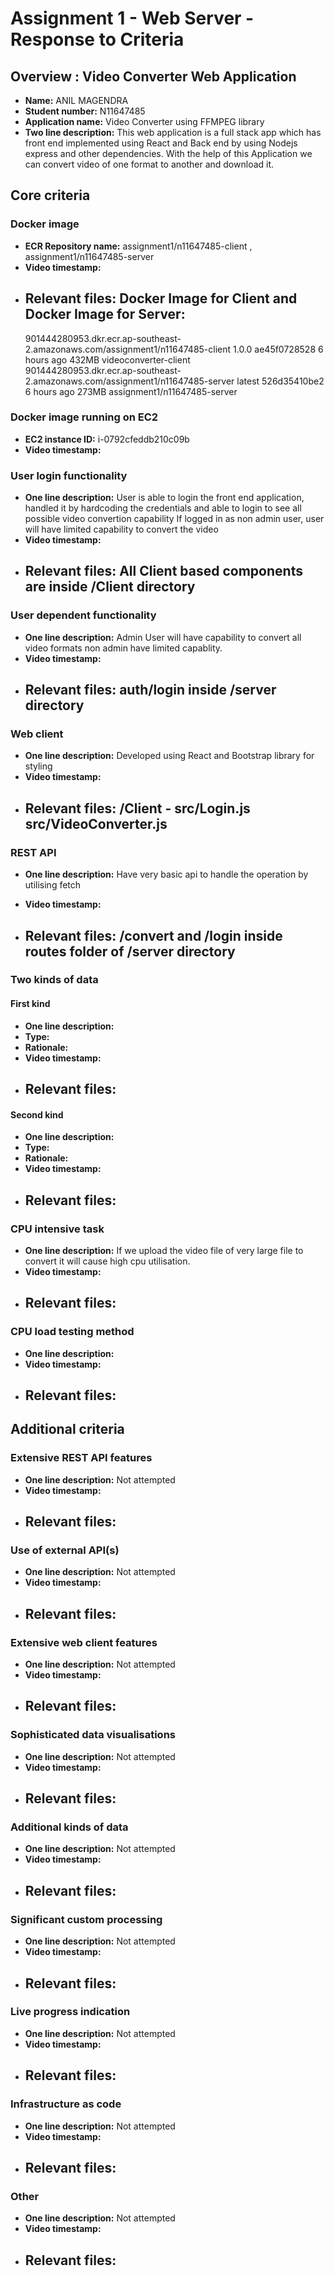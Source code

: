 # Assignment 1 - Web Server - Response to Criteria

## Overview : Video Converter Web Application

- **Name:** ANIL MAGENDRA
- **Student number:** N11647485
- **Application name:** Video Converter using FFMPEG library
- **Two line description:** This web application is a full stack app which has front end implemented using React and Back end by using Nodejs express and other dependencies. With the help of this Application we can convert video of one format to another and download it.

## Core criteria

### Docker image

- **ECR Repository name:** assignment1/n11647485-client , assignment1/n11647485-server
- **Video timestamp:**
- ## **Relevant files:** Docker Image for Client and Docker Image for Server:
  901444280953.dkr.ecr.ap-southeast-2.amazonaws.com/assignment1/n11647485-client 1.0.0 ae45f0728528 6 hours ago 432MB
  videoconverter-client  
  901444280953.dkr.ecr.ap-southeast-2.amazonaws.com/assignment1/n11647485-server latest 526d35410be2 6 hours ago 273MB
  assignment1/n11647485-server

### Docker image running on EC2

- **EC2 instance ID:** i-0792cfeddb210c09b
- **Video timestamp:**

### User login functionality

- **One line description:** User is able to login the front end application, handled it by hardcoding the credentials and able to login to see all possible video convertion capability
  If logged in as non admin user, user will have limited capability to convert the video
- **Video timestamp:**
- ## **Relevant files:** All Client based components are inside /Client directory

### User dependent functionality

- **One line description:** Admin User will have capability to convert all video formats non admin have limited capablity.
- **Video timestamp:**
- ## **Relevant files:** auth/login inside /server directory

### Web client

- **One line description:** Developed using React and Bootstrap library for styling
- **Video timestamp:**
- ## **Relevant files:** /Client - src/Login.js src/VideoConverter.js

### REST API

- **One line description:** Have very basic api to handle the operation by utilising fetch

- **Video timestamp:**
- ## **Relevant files:** /convert and /login inside routes folder of /server directory

### Two kinds of data

#### First kind

- **One line description:**
- **Type:**
- **Rationale:**
- **Video timestamp:**
- ## **Relevant files:**

#### Second kind

- **One line description:**
- **Type:**
- **Rationale:**
- **Video timestamp:**
- ## **Relevant files:**

### CPU intensive task

- **One line description:** If we upload the video file of very large file to convert it will cause high cpu utilisation.
- **Video timestamp:**
- ## **Relevant files:**

### CPU load testing method

- **One line description:**
- **Video timestamp:**
- ## **Relevant files:**

## Additional criteria

### Extensive REST API features

- **One line description:** Not attempted
- **Video timestamp:**
- ## **Relevant files:**

### Use of external API(s)

- **One line description:** Not attempted
- **Video timestamp:**
- ## **Relevant files:**

### Extensive web client features

- **One line description:** Not attempted
- **Video timestamp:**
- ## **Relevant files:**

### Sophisticated data visualisations

- **One line description:** Not attempted
- **Video timestamp:**
- ## **Relevant files:**

### Additional kinds of data

- **One line description:** Not attempted
- **Video timestamp:**
- ## **Relevant files:**

### Significant custom processing

- **One line description:** Not attempted
- **Video timestamp:**
- ## **Relevant files:**

### Live progress indication

- **One line description:** Not attempted
- **Video timestamp:**
- ## **Relevant files:**

### Infrastructure as code

- **One line description:** Not attempted
- **Video timestamp:**
- ## **Relevant files:**

### Other

- **One line description:** Not attempted
- **Video timestamp:**
- ## **Relevant files:**
